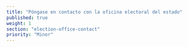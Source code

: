 ```yaml
---
title: "Póngase en contacto con la oficina electoral del estado"
published: true
weight: 1
section: "election-office-contact"
priority: "Minor"
---
```

